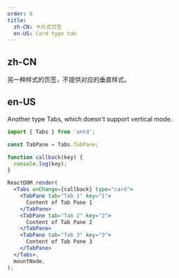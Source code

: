 ```yaml
---
order: 8
title:
  zh-CN: 卡片式页签
  en-US: Card type tab
---
```


## zh-CN

另一种样式的页签，不提供对应的垂直样式。

## en-US

Another type Tabs, which doesn't support vertical mode.

```jsx
import { Tabs } from 'antd';

const TabPane = Tabs.TabPane;

function callback(key) {
  console.log(key);
}

ReactDOM.render(
  <Tabs onChange={callback} type="card">
    <TabPane tab="Tab 1" key="1">
      Content of Tab Pane 1
    </TabPane>
    <TabPane tab="Tab 2" key="2">
      Content of Tab Pane 2
    </TabPane>
    <TabPane tab="Tab 3" key="3">
      Content of Tab Pane 3
    </TabPane>
  </Tabs>,
  mountNode,
);
```
